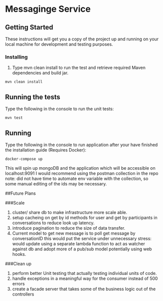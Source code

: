 # Messaginge Service

## Getting Started

These instructions will get you a copy of the project up and running on your local machine for development and testing purposes.


### Installing

1. Type mvn clean install to run the test and retrieve required Maven dependencies and build jar.
```
mvn clean install 
```

## Running the tests

Type the following in the console to run the unit tests:
```
mvn test
```
## Running

Type the following in the console to run application after your have finished the installation guide (Requires Docker):
```
docker-compose up
```

This will spin up mongoDB and the application which will be accessible on localhost:9091
I would recommend using the postman collection in the repo 
note: did not have time to automate env variable with the collection,
so some manual editing of the ids may be necessary.

##Future Plans

###Scale

1. cluster/ share db to make infrastructure more scale able.
2. setup cacheing on get by id methods for user and get by participants in conversations to reduce look up latency.
3. introduce pagination to reduce the size of data transfer. 
4. Current model to get new message is to poll get message by conversationID this would put the service under unnecessary stress:
   would update using a separate lambda function to act as watcher against db and adopt more of a pub/sub model potentially using web hooks.
   
###Clean up
1. perform better Unit testing that actually testing individual units of code.
2. handle exceptions in a meaningful way for the consumer instead of 500 errors
3. create a facade server that takes some of the business logic out of the controllers